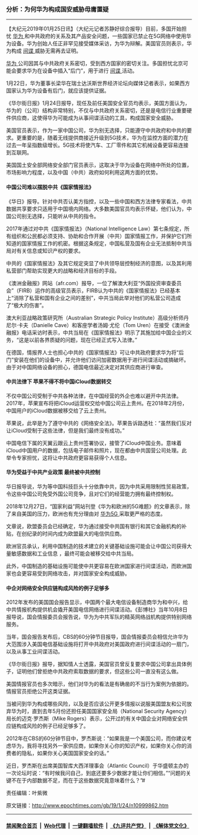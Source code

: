 ### 分析：为何华为构成国安威胁毋庸置疑
------------------------

<p>
 【大纪元2019年01月25日讯】（大纪元记者苏静好综合报导）目前，多国开始担忧
 <a href="http://www.epochtimes.com/gb/tag/%E5%8D%8E%E4%B8%BA.html">
  华为
 </a>
 和中共政府的关系及其产品安全问题，一些国家已禁止在5G网络中使用华为设备。华为创始人任正非罕见接受媒体采访，为华为辩解。美国官员则表示，华为构成
 <a href="http://www.epochtimes.com/gb/tag/%E9%97%B4%E8%B0%8D.html">
  间谍
 </a>
 威胁无需再去证明。
</p>
<p>
 <a href="http://www.epochtimes.com/gb/tag/%E5%8D%8E%E4%B8%BA.html">
  华为
 </a>
 公司因其与中共政府关系密切，受到西方国家的密切关注。多国担忧北京可能会要求华为在设备中插入“后门”，用于进行
 <a href="http://www.epochtimes.com/gb/tag/%E9%97%B4%E8%B0%8D.html">
  间谍
 </a>
 活动。
</p>
<p>
 1月22日，华为董事长梁华在瑞士达沃斯世界经济论坛向媒体记者表示，如果西方国家认为华为设备有后门，就应该提供证据。
</p>
<p>
 《华尔街日报》1月24日报导，现任及前任美国安全官员均表示，美国方面认为，华为的（公司）结构非常特别，不仅与中共政府关系密切，还是是电信行业重要硬件供应商，这使得华为可能成为从事间谍活动的工具，构成国家安全威胁。
</p>
<p>
 美国官员表示，作为一家中国公司，华为别无选择，只能遵守中共政府和中共的要求。更重要的是，随着无线提供商接近升级到5G技术，华为在监控方面的潜力在过去一年呈指数级增长。5G技术将使汽车、工厂零件和其它机械设备更容易连接到互联网。
</p>
<p>
 美国国土安全部网络安全部门官员表示，这取决于华为设备在网络中所处的位置，市场影响力程度，以及中国（中共）政府如何利用这两方面的优势。
</p>
<h4>
 中国公司难以摆脱中共《国家情报法》
</h4>
<p>
 《华日》报导。针对中共否认美方指控，以及一些中国和西方法律专家看法，中共数据共享要求只适用于中国境内网络。大多数美国官员均表示怀疑，他们认为，中国公司别无选择，只能听从中共的指令。
</p>
<p>
 2017年通过对中共《国家情报法》（National Intelligence Law）第七条规定，所有组织和公民都必须支持、协助和合作开展（中共）国家情报工作，并保护它们所知道的国家情报工作的机密。根据这条规定，中国私营及国有企业无法抵制中共当局对有关信息或知识产权的要求。
</p>
<p>
 中共的《国家情报法》及其它规定突显了中共领导层控制经济的意图，以及其利用私营部门帮助实现更大的战略和经济目标的手段。
</p>
<p>
 《澳洲金融报》网站（afr.com）报导，一位了解澳大利亚“外国投资审查委员会”（FIRB）运作的高级官员表示，FIRB认为中共的《国家情报法》已经基本上“消除了私营和国有企业之间的差别”，中共当局此举对他们的私营公司造成了“极大的伤害”。
</p>
<p>
 澳大利亚战略政策研究所（Australian Strategic Policy Institute）高级分析师丹尼尔‧卡夫（Danielle Cave）和客座学者汤姆‧尤伦（Tom Uren）在接受《澳洲金融报》电话采访时表示，中共当局在《国家情报法》明示了其施加给中国企业的义务，“这是以前各界质疑的问题，现在已经正式写入法律。”
</p>
<p>
 在德国，情报界人士也担心中共的《国家情报法》可让中共政府要求华为将“后门”安装在他们的设备中，并允许他们访问加密数据用于进行间谍活动或搞破坏。由于对中国网络设备的担心，德国电信最近决定对其供应商进行审查。
</p>
<h4>
 中共法律下 苹果不得不将中国iCloud数据转交
</h4>
<p>
 不仅中国公司受制于中共各种法律，在中国经营的外企也难以避开中共法律。2017年，苹果宣布将把iCloud运营权交给中国公司云上贵州。在2018年2月份，中国用户的iCloud数据被移交给了云上贵州。
</p>
<p>
 苹果说，此举是为了遵守中共的《网络安全法》。苹果告诉路透社：“虽然我们反对让iCloud受制于这些法律，但是我们最终没有成功。”
</p>
<p>
 中国电信下属的天翼云跟云上贵州签署协议，接管了iCloud中国业务。意味着iCloud中国用户的数据，包括电子邮件和照片，现在都由中共国营公司处理。此举令专家担忧，这将让中共政府更容易获得个人信息。
</p>
<h4>
 华为受益于中共产业政策 最终被中共控制
</h4>
<p>
 华日报导说，华为等中国科技巨头十分依靠中共，因为中共采用限制性贸易政策，令这些中国公司免受外国公司竞争，且对它们的经营能力拥有最终控制权。
</p>
<p>
 2018年12月27日，“国家利益”网站刊登《华为和欧洲的5G难题》的文章表示，除了来自美国的压力，欧洲也有充分理由对
 <a href="http://www.epochtimes.com/gb/tag/%E5%8D%8E%E4%B8%BA5g.html">
  华为5G
 </a>
 采取更严格的态度。
</p>
<p>
 文章说，欧盟委员会已经确定，华为通过接受中共国有银行和其它金融机构的补贴，在创纪录的时间内成为欧盟最大的电信供应商。
</p>
<p>
 欧洲官员承认，利用中国制造的技术建立的关键基础设施可能会让中国公司获得大量敏感数据和工业信息 ，最终可能会被移交给中共当局。
</p>
<p>
 此外，中国制造的基础设施可能使中共更容易在欧洲国家进行间谍活动，而欧洲国家也会更容易受到网络攻击，并对国家安全构成威胁。
</p>
<h4>
 中企对网络安全供应链构成风险的例子足够多
</h4>
<p>
 2012年发布的美国国会报告显示，中国两个最大电信设备制造商华为和中兴，给中共情报机构提供机会撬开美国电信网络进行间谍活动。《彭博社》当年10月8日报导说，国会情报委员会报告说，华为为中共军队的精英网络战机构提供特别网络服务。
</p>
<p>
 当年，国会报告发布后，CBS的60分钟节目报导，国会情报委员会相信允许华为大范围涉入美国电信基础设施将打开中共政府对美国政府进行间谍活动的一扇门，以及从事工业间谍活动。
</p>
<p>
 《华尔街日报》报导，据知情人士透露，美国官员曾反复要求中国公司拿出具体例子，证明他们曾拒绝中共政府索取数据的要求，但这些公司一直没有这么做。
</p>
<p>
 美国情报官员也多次暗示，他们对华为的看法是有确凿的不当行为案例为依据的。情报官员拒绝公开这类证据。
</p>
<p>
 当被问到华为构成哪些风险，以及是否应该公开更多情报以说服美国盟友和公司放弃华为时，直到去年5月份还担任美国国家安全局（National Security Agency）局长的迈克‧罗杰斯（Mike Rogers）表示，公开过的有关中国企业对网络安全供应链构成风险的例子已经足够多了。
</p>
<p>
 2012年在CBS的60分钟节目中，罗杰斯说：“如果我是一个美国公司，而你建议考虑华为，我将寻找另外一家供应商，如果你关心你的知识产权，如果你关心你的消费者的隐私，如果你关心美国国家安全的话。”
</p>
<p>
 近日，罗杰斯在出席美国智库大西洋理事会（Atlantic Council）于华盛顿主办的一次论坛时说：“有时候我问自己，到底还要多少数据才能让你们相信。”“问题的关键不在于内部数据不足，而在于这些数据究竟意味着什么？”#
</p>
<p>
 责任编辑：叶紫微
</p>

原文链接：http://www.epochtimes.com/gb/19/1/24/n10999862.htm


------------------------
#### [禁闻聚合首页](https://github.com/gfw-breaker/banned-news/blob/master/README.md) &nbsp;|&nbsp; [Web代理](https://github.com/gfw-breaker/open-proxy/blob/master/README.md) &nbsp;|&nbsp; [一键翻墙软件](https://github.com/gfw-breaker/nogfw/blob/master/README.md) &nbsp;|&nbsp; [《九评共产党》](https://github.com/gfw-breaker/9ping.md/blob/master/README.md#九评之一评共产党是什么) &nbsp;|&nbsp; [《解体党文化》](https://github.com/gfw-breaker/jtdwh.md/blob/master/README.md#绪论)